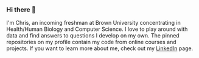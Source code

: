 ### Hi there 👋
I'm Chris, an incoming freshman at Brown University concentrating in Health/Human Biology and Computer Science. I love to play around with data and find answers to questions I develop on my own. The pinned repositories on my profile contain my code from online courses and projects. If you want to learn more about me, check out my 
[LinkedIn](linkedin.com/in/chris-chae-231a2518a/) page.

<!--
**chrischae2020/chrischae2020** is a ✨ _special_ ✨ repository because its `README.md` (this file) appears on your GitHub profile.

Here are some ideas to get you started:

- 🔭 I’m currently working on ...
- 🌱 I’m currently learning ...
- 👯 I’m looking to collaborate on ...
- 🤔 I’m looking for help with ...
- 💬 Ask me about ...
- 📫 How to reach me: ...
- 😄 Pronouns: ...
- ⚡ Fun fact: ...
-->
